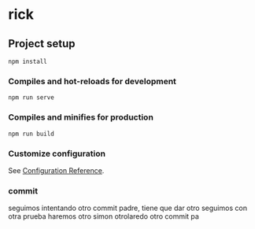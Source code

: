 # rick

## Project setup
```
npm install
```

### Compiles and hot-reloads for development
```
npm run serve
```

### Compiles and minifies for production
```
npm run build
```

### Customize configuration
See [Configuration Reference](https://cli.vuejs.org/config/).

### commit
seguimos intentando
otro commit padre, tiene que dar
otro 
seguimos con otra prueba
haremos otro
simon
otrolaredo
otro commit pa
